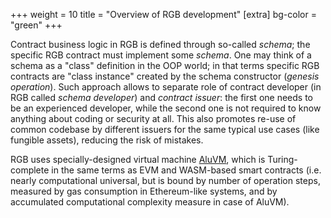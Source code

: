 +++
weight = 10
title = "Overview of RGB development"
[extra]
bg-color = "green"
+++

Contract business logic in RGB is defined through so-called *schema*; the 
specific RGB contract must implement some *schema*. One may think of a schema 
as a "class" definition in the OOP world; in that terms specific RGB contracts 
are "class instance" created by the schema constructor (*genesis operation*). 
Such approach allows to separate role of contract developer (in RGB called 
*schema developer*) and *contract issuer*: the first one needs to be an 
experienced developer, while the second one is not required to know anything 
about coding or security at all. This also promotes re-use of common codebase by
different issuers for the same typical use cases (like fungible assets), 
reducing the risk of mistakes.

RGB uses specially-designed virtual machine [AluVM], which is Turing-complete in
the same terms as EVM and WASM-based smart contracts (i.e. nearly computational
universal, but is bound by number of operation steps, measured by gas 
consumption in Ethereum-like systems, and by accumulated computational 
complexity measure in case of AluVM).

[AluVM]: https://www.aluvm.org/
[strict types]: https://www.strict-types.org/